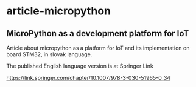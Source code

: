 # article-micropython

## MicroPython as a development platform for IoT

Article about micropython as a platform for IoT and its implementation on board STM32, in slovak language.

The published English language version is at Springer Link

https://link.springer.com/chapter/10.1007/978-3-030-51965-0_34
